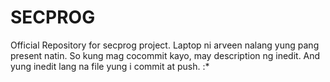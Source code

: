 # SECPROG


Official Repository for secprog project. Laptop ni arveen nalang yung pang present natin. So kung mag cocommit kayo, may description ng inedit. And yung inedit lang na file yung i commit at push. :*
